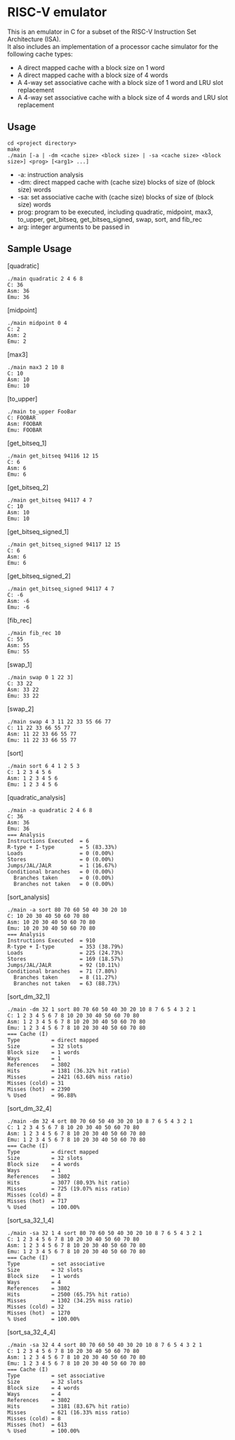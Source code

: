 # RISC-V emulator
This is an emulator in C for a subset of the RISC-V Instruction Set Architecture (ISA).  
It also includes an implementation of a processor cache simulator for the following cache types:
* A direct mapped cache with a block size on 1 word
* A direct mapped cache with a block size of 4 words
* A 4-way set associative cache with a block size of 1 word and LRU slot replacement
* A 4-way set associative cache with a block size of 4 words and LRU slot replacement
## Usage
```
cd <project directory>
make
./main [-a | -dm <cache size> <block size> | -sa <cache size> <block size>] <prog> [<arg1> ...]
```
* -a: instruction analysis
* -dm: direct mapped cache with (cache size) blocks of size of (block size) words
* -sa: set associative cache with (cache size) blocks of size of (block size) words
* prog: program to be executed, including quadratic, midpoint, max3, to_upper, get_bitseq, get_bitseq_signed, swap, sort, and fib_rec
* arg: integer arguments to be passed in
## Sample Usage
[quadratic]
```
./main quadratic 2 4 6 8
C: 36
Asm: 36
Emu: 36
```

[midpoint]
```
./main midpoint 0 4
C: 2
Asm: 2
Emu: 2
```

[max3]
```
./main max3 2 10 8
C: 10
Asm: 10
Emu: 10
```

[to_upper]
```
./main to_upper FooBar
C: FOOBAR
Asm: FOOBAR
Emu: FOOBAR
```

[get_bitseq_1]
```
./main get_bitseq 94116 12 15
C: 6
Asm: 6
Emu: 6
```

[get_bitseq_2]
```
./main get_bitseq 94117 4 7
C: 10
Asm: 10
Emu: 10
```

[get_bitseq_signed_1]
```
./main get_bitseq_signed 94117 12 15
C: 6
Asm: 6
Emu: 6
```

[get_bitseq_signed_2]
```
./main get_bitseq_signed 94117 4 7
C: -6
Asm: -6
Emu: -6
```


[fib_rec]
```
./main fib_rec 10
C: 55
Asm: 55
Emu: 55
```

[swap_1]
```
./main swap 0 1 22 3]
C: 33 22
Asm: 33 22
Emu: 33 22
```

[swap_2]
```
./main swap 4 3 11 22 33 55 66 77
C: 11 22 33 66 55 77
Asm: 11 22 33 66 55 77
Emu: 11 22 33 66 55 77
```


[sort]
```
./main sort 6 4 1 2 5 3
C: 1 2 3 4 5 6
Asm: 1 2 3 4 5 6
Emu: 1 2 3 4 5 6
```

[quadratic_analysis]
```
./main -a quadratic 2 4 6 8
C: 36
Asm: 36
Emu: 36
=== Analysis
Instructions Executed  = 6
R-type + I-type        = 5 (83.33%)
Loads                  = 0 (0.00%)
Stores                 = 0 (0.00%)
Jumps/JAL/JALR         = 1 (16.67%)
Conditional branches   = 0 (0.00%)
  Branches taken       = 0 (0.00%)
  Branches not taken   = 0 (0.00%)
```

[sort_analysis]
```
./main -a sort 80 70 60 50 40 30 20 10
C: 10 20 30 40 50 60 70 80
Asm: 10 20 30 40 50 60 70 80
Emu: 10 20 30 40 50 60 70 80
=== Analysis
Instructions Executed  = 910
R-type + I-type        = 353 (38.79%)
Loads                  = 225 (24.73%)
Stores                 = 169 (18.57%)
Jumps/JAL/JALR         = 92 (10.11%)
Conditional branches   = 71 (7.80%)
  Branches taken       = 8 (11.27%)
  Branches not taken   = 63 (88.73%)
```

[sort_dm_32_1]
```
./main -dm 32 1 sort 80 70 60 50 40 30 20 10 8 7 6 5 4 3 2 1
C: 1 2 3 4 5 6 7 8 10 20 30 40 50 60 70 80
Asm: 1 2 3 4 5 6 7 8 10 20 30 40 50 60 70 80
Emu: 1 2 3 4 5 6 7 8 10 20 30 40 50 60 70 80
=== Cache (I)
Type          = direct mapped
Size          = 32 slots
Block size    = 1 words
Ways          = 1
References    = 3802
Hits          = 1381 (36.32% hit ratio)
Misses        = 2421 (63.68% miss ratio)
Misses (cold) = 31
Misses (hot)  = 2390
% Used        = 96.88%
```

[sort_dm_32_4]
```
./main -dm 32 4 ort 80 70 60 50 40 30 20 10 8 7 6 5 4 3 2 1
C: 1 2 3 4 5 6 7 8 10 20 30 40 50 60 70 80
Asm: 1 2 3 4 5 6 7 8 10 20 30 40 50 60 70 80
Emu: 1 2 3 4 5 6 7 8 10 20 30 40 50 60 70 80
=== Cache (I)
Type          = direct mapped
Size          = 32 slots
Block size    = 4 words
Ways          = 1
References    = 3802
Hits          = 3077 (80.93% hit ratio)
Misses        = 725 (19.07% miss ratio)
Misses (cold) = 8
Misses (hot)  = 717
% Used        = 100.00%
```

[sort_sa_32_1_4]
```
./main -sa 32 1 4 sort 80 70 60 50 40 30 20 10 8 7 6 5 4 3 2 1
C: 1 2 3 4 5 6 7 8 10 20 30 40 50 60 70 80
Asm: 1 2 3 4 5 6 7 8 10 20 30 40 50 60 70 80
Emu: 1 2 3 4 5 6 7 8 10 20 30 40 50 60 70 80
=== Cache (I)
Type          = set associative
Size          = 32 slots
Block size    = 1 words
Ways          = 4
References    = 3802
Hits          = 2500 (65.75% hit ratio)
Misses        = 1302 (34.25% miss ratio)
Misses (cold) = 32
Misses (hot)  = 1270
% Used        = 100.00%
```

[sort_sa_32_4_4]
```
./main -sa 32 4 4 sort 80 70 60 50 40 30 20 10 8 7 6 5 4 3 2 1
C: 1 2 3 4 5 6 7 8 10 20 30 40 50 60 70 80
Asm: 1 2 3 4 5 6 7 8 10 20 30 40 50 60 70 80
Emu: 1 2 3 4 5 6 7 8 10 20 30 40 50 60 70 80
=== Cache (I)
Type          = set associative
Size          = 32 slots
Block size    = 4 words
Ways          = 4
References    = 3802
Hits          = 3181 (83.67% hit ratio)
Misses        = 621 (16.33% miss ratio)
Misses (cold) = 8
Misses (hot)  = 613
% Used        = 100.00%
```
